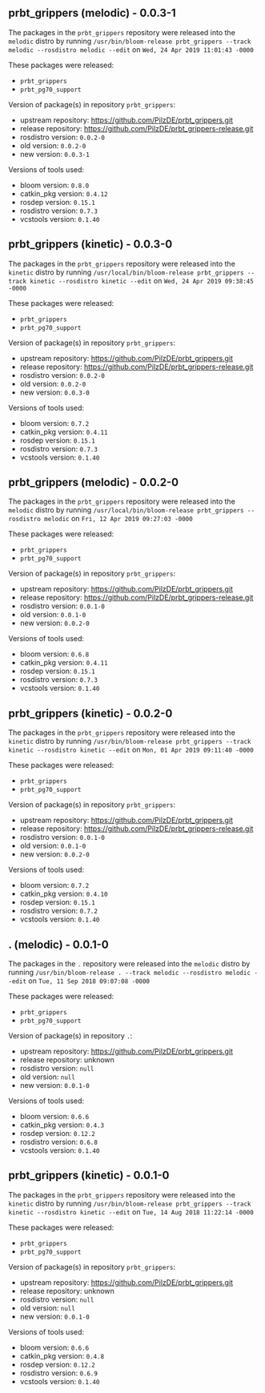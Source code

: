 ## prbt_grippers (melodic) - 0.0.3-1

The packages in the `prbt_grippers` repository were released into the `melodic` distro by running `/usr/bin/bloom-release prbt_grippers --track melodic --rosdistro melodic --edit` on `Wed, 24 Apr 2019 11:01:43 -0000`

These packages were released:
- `prbt_grippers`
- `prbt_pg70_support`

Version of package(s) in repository `prbt_grippers`:

- upstream repository: https://github.com/PilzDE/prbt_grippers.git
- release repository: https://github.com/PilzDE/prbt_grippers-release.git
- rosdistro version: `0.0.2-0`
- old version: `0.0.2-0`
- new version: `0.0.3-1`

Versions of tools used:

- bloom version: `0.8.0`
- catkin_pkg version: `0.4.12`
- rosdep version: `0.15.1`
- rosdistro version: `0.7.3`
- vcstools version: `0.1.40`


## prbt_grippers (kinetic) - 0.0.3-0

The packages in the `prbt_grippers` repository were released into the `kinetic` distro by running `/usr/local/bin/bloom-release prbt_grippers --track kinetic --rosdistro kinetic --edit` on `Wed, 24 Apr 2019 09:38:45 -0000`

These packages were released:
- `prbt_grippers`
- `prbt_pg70_support`

Version of package(s) in repository `prbt_grippers`:

- upstream repository: https://github.com/PilzDE/prbt_grippers.git
- release repository: https://github.com/PilzDE/prbt_grippers-release.git
- rosdistro version: `0.0.2-0`
- old version: `0.0.2-0`
- new version: `0.0.3-0`

Versions of tools used:

- bloom version: `0.7.2`
- catkin_pkg version: `0.4.11`
- rosdep version: `0.15.1`
- rosdistro version: `0.7.3`
- vcstools version: `0.1.40`


## prbt_grippers (melodic) - 0.0.2-0

The packages in the `prbt_grippers` repository were released into the `melodic` distro by running `/usr/local/bin/bloom-release prbt_grippers --rosdistro melodic` on `Fri, 12 Apr 2019 09:27:03 -0000`

These packages were released:
- `prbt_grippers`
- `prbt_pg70_support`

Version of package(s) in repository `prbt_grippers`:

- upstream repository: https://github.com/PilzDE/prbt_grippers.git
- release repository: https://github.com/PilzDE/prbt_grippers-release.git
- rosdistro version: `0.0.1-0`
- old version: `0.0.1-0`
- new version: `0.0.2-0`

Versions of tools used:

- bloom version: `0.6.8`
- catkin_pkg version: `0.4.11`
- rosdep version: `0.15.1`
- rosdistro version: `0.7.3`
- vcstools version: `0.1.40`


## prbt_grippers (kinetic) - 0.0.2-0

The packages in the `prbt_grippers` repository were released into the `kinetic` distro by running `/usr/bin/bloom-release prbt_grippers --track kinetic --rosdistro kinetic --edit` on `Mon, 01 Apr 2019 09:11:40 -0000`

These packages were released:
- `prbt_grippers`
- `prbt_pg70_support`

Version of package(s) in repository `prbt_grippers`:

- upstream repository: https://github.com/PilzDE/prbt_grippers.git
- release repository: https://github.com/PilzDE/prbt_grippers-release.git
- rosdistro version: `0.0.1-0`
- old version: `0.0.1-0`
- new version: `0.0.2-0`

Versions of tools used:

- bloom version: `0.7.2`
- catkin_pkg version: `0.4.10`
- rosdep version: `0.15.1`
- rosdistro version: `0.7.2`
- vcstools version: `0.1.40`


## . (melodic) - 0.0.1-0

The packages in the `.` repository were released into the `melodic` distro by running `/usr/bin/bloom-release . --track melodic --rosdistro melodic --edit` on `Tue, 11 Sep 2018 09:07:08 -0000`

These packages were released:
- `prbt_grippers`
- `prbt_pg70_support`

Version of package(s) in repository `.`:

- upstream repository: https://github.com/PilzDE/prbt_grippers.git
- release repository: unknown
- rosdistro version: `null`
- old version: `null`
- new version: `0.0.1-0`

Versions of tools used:

- bloom version: `0.6.6`
- catkin_pkg version: `0.4.3`
- rosdep version: `0.12.2`
- rosdistro version: `0.6.8`
- vcstools version: `0.1.40`


## prbt_grippers (kinetic) - 0.0.1-0

The packages in the `prbt_grippers` repository were released into the `kinetic` distro by running `/usr/bin/bloom-release prbt_grippers --track kinetic --rosdistro kinetic --edit` on `Tue, 14 Aug 2018 11:22:14 -0000`

These packages were released:
- `prbt_grippers`
- `prbt_pg70_support`

Version of package(s) in repository `prbt_grippers`:

- upstream repository: https://github.com/PilzDE/prbt_grippers.git
- release repository: unknown
- rosdistro version: `null`
- old version: `null`
- new version: `0.0.1-0`

Versions of tools used:

- bloom version: `0.6.6`
- catkin_pkg version: `0.4.8`
- rosdep version: `0.12.2`
- rosdistro version: `0.6.9`
- vcstools version: `0.1.40`


